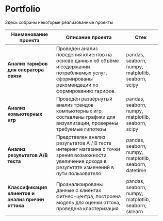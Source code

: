 # Portfolio

Здесь собраны некоторые реализованные проекты

| Наименование   проекта                          	| Описание проекта                                                                                                          	| Стек                                                     	|
|-------------------------------------------------	|---------------------------------------------------------------------------------------------------------------------------	|-------------------------------	|
| **Анализ   тарифов для оператора связи**            	| Проведен анализ поведения клиентов   на основе данных об объёме и содержании потребляемых услуг, сформированы рекомендации по формированию   тарифов.   	| pandas, seaborn, numpy, matplotlib, seaborn, scipy                                                    	|
| **Анализ   комьютерных игр**   	| Проведён развёрнутый анализ трендов   компьютерных игр, составлены графики для визуализации, проверены требуемые гипотезы                                                	| pandas, seaborn, numpy, matplotlib, seaborn, scipy                                                 	|
| **Анализ   результатов A/B теста**                  	| Представлен анализ результатов A / B   теста интернет магазина с точки зрения возможности увеличение дохода в результате изменений в пути пользователя                                                           	|     pandas, seaborn, numpy, matplotlib, seaborn, datetime                                                     	|
| **Классификация   клиентов и анализ причин оттока** 	| Проанализированы данные о клиентах фитнес-центра, построена модель для   оценки оттока, проведена кластеризация 	| pandas, seaborn, numpy, matplotlib, seaborn, sklearn     	|
